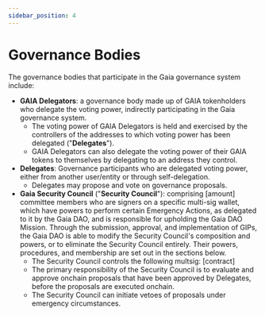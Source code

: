 ```yaml
---
sidebar_position: 4
---
```


# Governance Bodies

The governance bodies that participate in the Gaia governance system include:
* **GAIA Delegators**: a governance body made up of GAIA tokenholders who delegate the voting power, indirectly participating in the Gaia governance system.
   * The voting power of GAIA Delegators is held and exercised by the controllers of the addresses to which voting power has been delegated ("**Delegates**").
   * GAIA Delegators can also delegate the voting power of their GAIA tokens to themselves by delegating to an address they control.
* **Delegates**: Governance participants who are delegated voting power, either from another user/entity or through self-delegation.
  * Delegates may propose and vote on governance proposals.
* **Gaia Security Council** ("**Security Council**"): comprising [amount] committee members who are signers on a specific multi-sig wallet, which have powers to perform certain Emergency Actions, as delegated to it by the Gaia DAO, and is responsible for upholding the Gaia DAO Mission. Through the submission, approval, and implementation of GIPs, the Gaia DAO is able to modify the Security Council's composition and powers, or to eliminate the Security Council entirely. Their powers, procedures, and membership are set out in the sections below. 
   * The Security Council controls the following multsig: [contract]
   * The primary responsibility of the Security Council is to evaluate and approve onchain proposals that have been approved by Delegates, before the proposals are executed onchain.
   * The Security Council can initiate vetoes of proposals under emergency circumstances.
